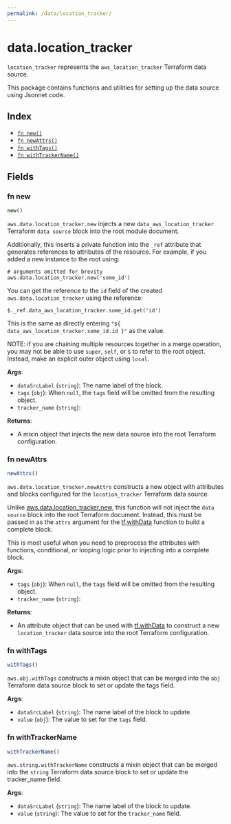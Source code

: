 ```yaml
---
permalink: /data/location_tracker/
---
```


# data.location_tracker

`location_tracker` represents the `aws_location_tracker` Terraform data source.



This package contains functions and utilities for setting up the data source using Jsonnet code.


## Index

* [`fn new()`](#fn-new)
* [`fn newAttrs()`](#fn-newattrs)
* [`fn withTags()`](#fn-withtags)
* [`fn withTrackerName()`](#fn-withtrackername)

## Fields

### fn new

```ts
new()
```


`aws.data.location_tracker.new` injects a new `data_aws_location_tracker` Terraform `data source`
block into the root module document.

Additionally, this inserts a private function into the `_ref` attribute that generates references to attributes of the
resource. For example, if you added a new instance to the root using:

    # arguments omitted for brevity
    aws.data.location_tracker.new('some_id')

You can get the reference to the `id` field of the created `aws.data.location_tracker` using the reference:

    $._ref.data_aws_location_tracker.some_id.get('id')

This is the same as directly entering `"${ data_aws_location_tracker.some_id.id }"` as the value.

NOTE: if you are chaining multiple resources together in a merge operation, you may not be able to use `super`, `self`,
or `$` to refer to the root object. Instead, make an explicit outer object using `local`.

**Args**:
  - `dataSrcLabel` (`string`): The name label of the block.
  - `tags` (`obj`):  When `null`, the `tags` field will be omitted from the resulting object.
  - `tracker_name` (`string`): 

**Returns**:
- A mixin object that injects the new data source into the root Terraform configuration.


### fn newAttrs

```ts
newAttrs()
```


`aws.data.location_tracker.newAttrs` constructs a new object with attributes and blocks configured for the `location_tracker`
Terraform data source.

Unlike [aws.data.location_tracker.new](#fn-locationtrackernew), this function will not inject the `data source`
block into the root Terraform document. Instead, this must be passed in as the `attrs` argument for the
[tf.withData](https://github.com/tf-libsonnet/core/tree/main/docs#fn-withdata) function to build a complete block.

This is most useful when you need to preprocess the attributes with functions, conditional, or looping logic prior to
injecting into a complete block.

**Args**:
  - `tags` (`obj`):  When `null`, the `tags` field will be omitted from the resulting object.
  - `tracker_name` (`string`): 

**Returns**:
  - An attribute object that can be used with [tf.withData](https://github.com/tf-libsonnet/core/tree/main/docs#fn-withdata) to construct a new `location_tracker` data source into the root Terraform configuration.


### fn withTags

```ts
withTags()
```

`aws.obj.withTags` constructs a mixin object that can be merged into the `obj`
Terraform data source block to set or update the tags field.



**Args**:
  - `dataSrcLabel` (`string`): The name label of the block to update.
  - `value` (`obj`): The value to set for the `tags` field.


### fn withTrackerName

```ts
withTrackerName()
```

`aws.string.withTrackerName` constructs a mixin object that can be merged into the `string`
Terraform data source block to set or update the tracker_name field.



**Args**:
  - `dataSrcLabel` (`string`): The name label of the block to update.
  - `value` (`string`): The value to set for the `tracker_name` field.
